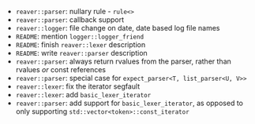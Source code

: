  * `reaver::parser`: nullary rule - `rule<>`
 * `reaver::parser`: callback support
 * `reaver::logger`: file change on date, date based log file names
 * `README`: mention `logger::logger_friend`
 * `README`: finish `reaver::lexer` description
 * `README`: write `reaver::parser` description
 * `reaver::parser`: always return rvalues from the parser, rather than rvalues *or* const references
 * `reaver::parser`: special case for `expect_parser<T, list_parser<U, V>>`
 * `reaver::lexer`: fix the iterator segfault
 * `reaver::lexer`: add `basic_lexer_iterator`
 * `reaver::parser`: add support for `basic_lexer_iterator`, as opposed to only supporting `std::vector<token>::const_iterator`
